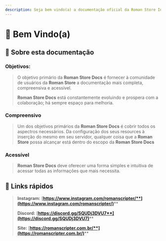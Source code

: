 ```yaml
---
description: Seja bem vindo(a) a documentação oficial da Roman Store Inc.
---
```


# 👋 Bem Vindo(a)

## :book: Sobre esta documentação

### Objetivos:

> O objetivo primário da **Roman Store Docs** é fornecer à comunidade de usuários da **Roman Store** a documentação mais completa, compreensiva e acessível.
>
> **Roman Store Docs** está constantemente evoluindo e prospera com a colaboração; há sempre espaço para melhoria.

### Compreensivo

> Um dos objetivos primários da **Roman Store Docs** é cobrir todos os aspectros necessários. Da configuração dos seus resources à inserção do mesmo em seu servidor, qualquer coisa que a **Roman Store** possa alcançar está dentro do escopo da **Roman Store Docs**

### Acessível

> **Roman Store Docs** deve oferecer uma forma simples e intuitiva de acessar todas as informações que mais necessita.

## :link: Links rápidos

> **Instagram:** [**https://www.instagram.com/romanscripter/**](https://www.instagram.com/romanscripter/)****
>
> **Discord:** [**https://discord.gg/SQUDj3DVU7**](https://discord.gg/SQUDj3DVU7)****
>
> **Site:** [**https://romanscripter.com.br/**](https://romanscripter.com.br/)****
